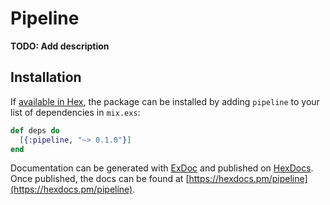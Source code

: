# Pipeline

**TODO: Add description**

## Installation

If [available in Hex](https://hex.pm/docs/publish), the package can be installed
by adding `pipeline` to your list of dependencies in `mix.exs`:

```elixir
def deps do
  [{:pipeline, "~> 0.1.0"}]
end
```

Documentation can be generated with [ExDoc](https://github.com/elixir-lang/ex_doc)
and published on [HexDocs](https://hexdocs.pm). Once published, the docs can
be found at [https://hexdocs.pm/pipeline](https://hexdocs.pm/pipeline).

